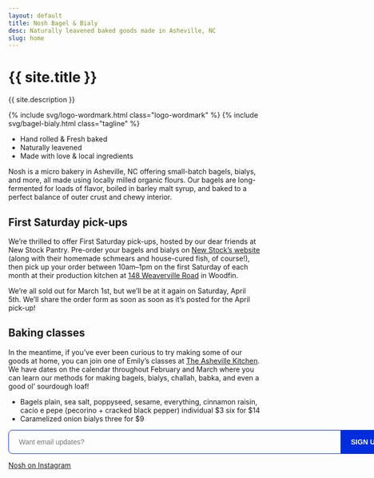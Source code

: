 ```yaml
---
layout: default
title: Nosh Bagel & Bialy
desc: Naturally leavened baked goods made in Asheville, NC
slug: home
---
```


<h1 class="visually-hidden">{{ site.title }}</h1>
<p class="visually-hidden">{{ site.description }}</p>

{% include svg/logo-wordmark.html class="logo-wordmark" %}
{% include svg/bagel-bialy.html class="tagline" %}

<ul class="desc">
	<li class="desc-item">Hand&nbsp;rolled &amp; Fresh&nbsp;baked</li>
	<li class="desc-item">Naturally leavened</li>
	<li class="desc-item">Made with love &amp; local&nbsp;ingredients</li>
</ul>

<section class="body">
	<div class="intro">
		<p>Nosh is a micro bakery in Asheville, NC offering small-batch bagels, bialys, and more, all made using locally milled organic flours. Our bagels are long-fermented for loads of flavor, boiled in barley malt syrup, and baked to a perfect balance of outer crust and chewy interior.</p>
		<h2>First Saturday pick-ups</h2>
		<p>We’re thrilled to offer First Saturday pick-ups, hosted by our dear friends at New Stock Pantry. Pre-order your bagels and bialys on <a href="https://new-stock.square.site/bagel-pickup" target="_blank">New Stock’s website</a> (along with their homemade schmears and house-cured fish, of course!), then pick up your order between 10am–1pm on the first Saturday of each month at their production kitchen at <a href="https://maps.app.goo.gl/1XyjLnRGmxHhcTeC8" target="_blank">148 Weaverville Road</a> in Woodfin.</p>
		<p>We’re all sold out for March 1st, but we’ll be at it again on Saturday, April 5th. We’ll share the order form as soon as soon as it’s posted for the April pick-up!</p>
		<h2>Baking classes</h2>
		<p>In the meantime, if you’ve ever been curious to try making some of our goods at home, you can join one of Emily’s classes at <a href="https://www.theashevillekitchen.com/emilys-class-page" target="_blank">The Asheville Kitchen</a>. We have dates on the calendar throughout February and March where you can learn our methods for making bagels, bialys, challah, babka, and even a good ol’ sourdough loaf!</p>
	</div>
<!-- 	<div class="order-info">
		<h2 class="subhead">How it works</h2>
		<ul>
			<li>Nosh currently bakes to order on Thursday and Friday mornings.</li>
			<li>Thursday orders can be picked up at <a href="https://maps.app.goo.gl/Yg85ztYRQEEig4JH8" target="_blank">Mother Ocean Seafood Market</a>, while Friday orders can be picked up at <a href="https://maps.app.goo.gl/vg985bE1wKAFJcks8" target="_blank">Newstock Pantry</a>. Pickups are between 11am—12pm.</li>
			<li>Order at least 2–3 days in advance, as the quantity we’re able to bake each morning is limited and capacity sells out quickly.</li>
			<li>For custom orders or other inquiries, please send us a note at <a href="mailto:hello@noshavl.com">hello@noshavl.com</a>.</li>
		</ul>
	</div> -->
</section>

<!-- <div class="order-button">
	<a href="https://noshavl.square.site/" target="_blank" class="button-link">Place your order</a>
</div> -->

<ul class="menu">
	<li class="menu-item">
	  <span class="menu-item__name">Bagels</span>	
	  <span class="menu-item__price">
	  	<span>plain, sea salt, poppyseed, sesame, everything, cinnamon raisin, cacio e pepe (pecorino + cracked black pepper)</span>
  		<span>individual $3</span>
  		<span>six for $14</span>
  	</span>	
	</li>
	<li class="menu-item">
	  <span class="menu-item__name">Caramelized onion bialys</span>	
	  <span class="menu-item__price">three for $9</span>	
	</li>
</ul>

<div class="inquiries">
	<form action="https://squareup.com/outreach/HyuVEy/subscribe" method="POST" target="_blank" style="display:flex; gap:0; max-width: 80vw; width:50rem">
		<input type="email" name="email_address" placeholder="Want email updates?" style="height: 48px; padding: 0 20px; background:transparent; color:002ddd; font-size: 14px; border: 1px solid #002ddd; border-top-left-radius: 8px; border-bottom-left-radius: 8px; font-family: Spot, Helvetica, monospace; flex-grow:1"><input type="hidden" name="embed" value="true">
		<button type="submit" style="cursor: pointer; background-color: #002ddd; color: white; height: 48px; border: 0; border-top-right-radius: 8px; border-bottom-right-radius: 8px; font-size: 14px; padding: 0 20px; font-family: Spot, Helvetica, monospace; text-transform:uppercase; font-weight: 600; flex-shrink:0">Sign up!</button>
	</form>
	<div class="instagram-container"><a href="https://instagram.com/nosh_avl" class="">Nosh on Instagram</a></div>
</div>



<!-- {% include svg/logo-icon.html class="logo-icon" %} -->
